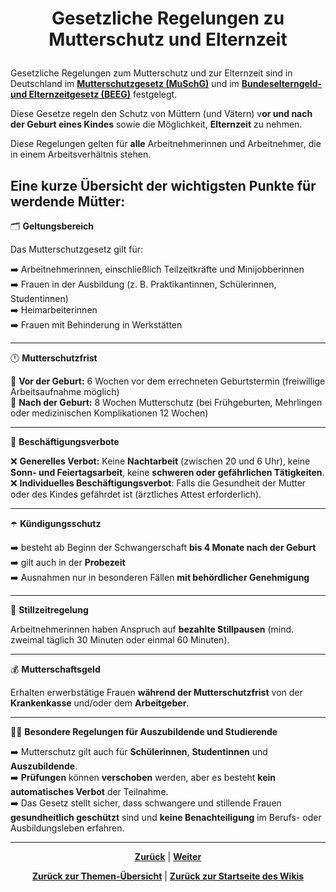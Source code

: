 # <p align="center">Gesetzliche Regelungen zu Mutterschutz und Elternzeit</p>

Gesetzliche Regelungen zum Mutterschutz und zur Elternzeit sind in Deutschland im [**Mutterschutzgesetz (MuSchG)**](https://www.gesetze-im-internet.de/muschg_2018/) und im [**Bundeselterngeld- und Elternzeitgesetz (BEEG)**](https://www.gesetze-im-internet.de/beeg/) festgelegt.

Diese Gesetze regeln den Schutz von Müttern (und Vätern) v**or und nach der Geburt eines Kindes** sowie die Möglichkeit, **Elternzeit** zu nehmen.

Diese Regelungen gelten für **alle** Arbeitnehmerinnen und Arbeitnehmer, die in einem Arbeitsverhältnis stehen.

## Eine kurze Übersicht der wichtigsten Punkte für werdende Mütter:

🗂️ **Geltungsbereich**

Das Mutterschutzgesetz gilt für:

➡️ Arbeitnehmerinnen, einschließlich Teilzeitkräfte und Minijobberinnen <br>
➡️ Frauen in der Ausbildung (z. B. Praktikantinnen, Schülerinnen, Studentinnen) <br>
➡️ Heimarbeiterinnen <br>
➡️ Frauen mit Behinderung in Werkstätten <br>

---

🕛 **Mutterschutzfrist**

🤰 **Vor der Geburt:** 6 Wochen vor dem errechneten Geburtstermin (freiwillige Arbeitsaufnahme möglich) <br>
🤰 **Nach der Geburt:** 8 Wochen Mutterschutz (bei Frühgeburten, Mehrlingen oder medizinischen Komplikationen 12 Wochen) <br>

---

🚫 **Beschäftigungsverbote**

❌ **Generelles Verbot:** Keine **Nachtarbeit** (zwischen 20 und 6 Uhr), keine **Sonn- und Feiertagsarbeit**, keine **schweren oder gefährlichen Tätigkeiten**. <br>
❌ **Individuelles Beschäftigungsverbot**: Falls die Gesundheit der Mutter oder des Kindes gefährdet ist (ärztliches Attest erforderlich). <br>

---

☂️ **Kündigungsschutz**

➡️ besteht ab Beginn der Schwangerschaft **bis 4 Monate nach der Geburt** <br>
➡️ gilt auch in der **Probezeit** <br>
➡️ Ausnahmen nur in besonderen Fällen **mit behördlicher Genehmigung** <br>

---

🍼 **Stillzeitregelung**

 Arbeitnehmerinnen haben Anspruch auf **bezahlte Stillpausen** (mind. zweimal täglich 30 Minuten oder einmal 60 Minuten).

---

💰 **Mutterschaftsgeld**

 Erhalten erwerbstätige Frauen **während der Mutterschutzfrist** von der **Krankenkasse** und/oder dem **Arbeitgeber**.

---

👩‍🏫 **Besondere Regelungen für Auszubildende und Studierende**

➡️ Mutterschutz gilt auch für **Schülerinnen**, **Studentinnen** und **Auszubildende**. <br>
➡️ **Prüfungen** können **verschoben** werden, aber es besteht **kein automatisches Verbot** der Teilnahme. <br>
➡️ Das Gesetz stellt sicher, dass schwangere und stillende Frauen **gesundheitlich geschützt** sind und **keine Benachteiligung** im Berufs- oder Ausbildungsleben erfahren. <br>

<!-- evtl. um Regelungen / kurze Überisicht für Väter ergänzen -->

---

<p align="center">
<a href="/docs/01-organisation/05-krankmeldungen/README.md"><strong>Zurück</strong></a> | 
<a href="/docs/01-organisation/07-datenschutz/README.md"><strong>Weiter</strong></a>
</p>

<p align="center">
<a href="/docs/01-organisation/README.md/#dieser-themenbereich-beinhaltet-folgende-themen"><strong>Zurück zur Themen-Übersicht</strong></a> | <a href="/docs/00-willkommen/README.md"><strong>Zurück zur Startseite des Wikis</strong></a>
</p>
